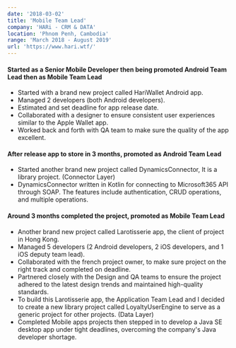 ```yaml
---
date: '2018-03-02'
title: 'Mobile Team Lead'
company: 'HARi - CRM & DATA'
location: 'Phnom Penh, Cambodia'
range: 'March 2018 - August 2019'
url: 'https://www.hari.wtf/'
---
```


#### Started as a Senior Mobile Developer then being promoted Android Team Lead then as Mobile Team Lead
- Started with a brand new project called HariWallet Android app.
- Managed 2 developers (both Android developers).
- Estimated and set deadline for app release date.
- Collaborated with a designer to ensure consistent user experiences similar to the Apple Wallet app.
- Worked back and forth with QA team to make sure the quality of the app excellent.
#### After release app to store in 3 months, promoted as Android Team Lead
- Started another brand new project called DynamicsConnector, It is a library project. (Connector Layer) 
- DynamicsConnector written in Kotlin for connecting to Microsoft365 API through SOAP. The features include authentication, CRUD operations, and multiple operations.
#### Around 3 months completed the project, promoted as Mobile Team Lead
- Another brand new project called Larotisserie app, the client of project in Hong Kong.
- Managed 5 developers (2 Android developers, 2 iOS developers, and 1 iOS deputy team lead).
- Collaborated with the french project owner, to make sure project on the right track and completed on deadline.
- Partnered closely with the Design and QA teams to ensure the project adhered to the latest design trends and maintained high-quality standards.
- To build this Larotisserie app, the Application Team Lead and I decided to create a new  library project called LoyaltyUserEngine to serve as a generic project for other projects. (Data Layer)
- Completed Mobile apps projects then stepped in to develop a Java SE desktop app under tight deadlines, overcoming the company's Java developer shortage.
